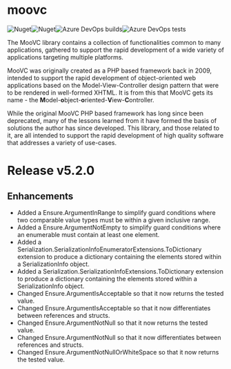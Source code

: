 # moovc

![Nuget](https://img.shields.io/nuget/v/moovc?style=plastic)![Nuget](https://img.shields.io/nuget/dt/moovc?style=plastic)![Azure DevOps builds](https://img.shields.io/azure-devops/build/vmartinspaul/MooVC/2?style=plastic)![Azure DevOps tests](https://img.shields.io/azure-devops/tests/vmartinspaul/MooVC/2?style=plastic)

The MooVC library contains a collection of functionalities common to many applications, gathered to support the rapid development of a wide variety of applications targeting multiple platforms.

MooVC was originally created as a PHP based framework back in 2009, intended to support the rapid development of object-oriented web applications based on the Model-View-Controller design pattern that were to be rendered in well-formed XHTML.  It is from this that MooVC gets its name - the **M**odel-**o**bject-**o**riented-**V**iew-**C**ontroller.

While the original MooVC PHP based framework has long since been deprecated, many of the lessons learned from it have formed the basis of solutions the author has since developed.  This library, and those related to it, are all intended to support the rapid development of high quality software that addresses a variety of use-cases.

# Release v5.2.0

## Enhancements

- Added a Ensure.ArgumentInRange to simplify guard conditions where two comparable value types must be within a given inclusive range.
- Added a Ensure.ArgumentNotEmpty to simplify guard conditions where an enumerable must contain at least one element.
- Added a Serialization.SerializationInfoEnumeratorExtensions.ToDictionary extension to produce a dictionary containing the elements stored within a SerializationInfo object.
- Added a Serialization.SerializationInfoExtensions.ToDictionary extension to produce a dictionary containing the elements stored within a SerializationInfo object.
- Changed Ensure.ArgumentIsAcceptable so that it now returns the tested value.
- Changed Ensure.ArgumentIsAcceptable so that it now differentiates between references and structs.
- Changed Ensure.ArgumentNotNull so that it now returns the tested value.
- Changed Ensure.ArgumentNotNull so that it now differentiates between references and structs.
- Changed Ensure.ArgumentNotNullOrWhiteSpace so that it now returns the tested value.